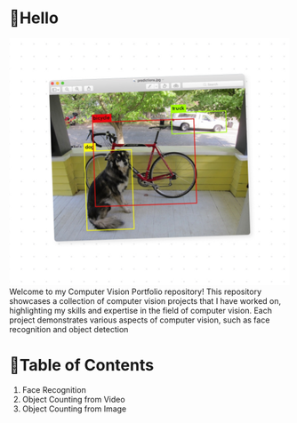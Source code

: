 # 👋Hello
![alt text](https://github.com/naufaljaya/wowrack-cv-porto/blob/main/asset/Object%20detection.jpeg)
Welcome to my Computer Vision Portfolio repository! This repository showcases a collection of computer vision projects that I have worked on, highlighting my skills and expertise in the field of computer vision. Each project demonstrates various aspects of computer vision, such as face recognition and object detection

# 📖Table of Contents

1.  Face Recognition
2.  Object Counting from Video
3.  Object Counting from Image
